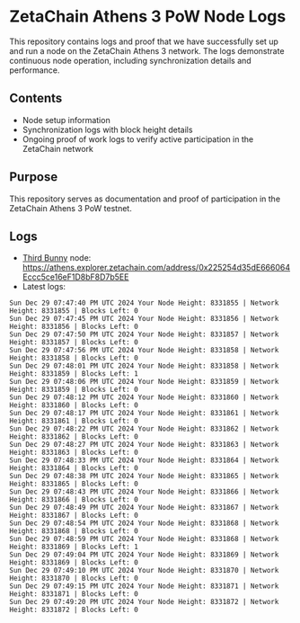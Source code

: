 # ZetaChain Athens 3 PoW Node Logs
This repository contains logs and proof that we have successfully set up and run a node on the ZetaChain Athens 3 network. The logs demonstrate continuous node operation, including synchronization details and performance.

## Contents
- Node setup information
- Synchronization logs with block height details
- Ongoing proof of work logs to verify active participation in the ZetaChain network

## Purpose
This repository serves as documentation and proof of participation in the ZetaChain Athens 3 PoW testnet.

## Logs

- [Third Bunny](https://thirdbunny.xyz/) node: https://athens.explorer.zetachain.com/address/0x225254d35dE666064Eccc5ce16eF1D8bF8D7b5EE
- Latest logs:
```
Sun Dec 29 07:47:40 PM UTC 2024 Your Node Height: 8331855 | Network Height: 8331855 | Blocks Left: 0
Sun Dec 29 07:47:45 PM UTC 2024 Your Node Height: 8331856 | Network Height: 8331856 | Blocks Left: 0
Sun Dec 29 07:47:50 PM UTC 2024 Your Node Height: 8331857 | Network Height: 8331857 | Blocks Left: 0
Sun Dec 29 07:47:56 PM UTC 2024 Your Node Height: 8331858 | Network Height: 8331858 | Blocks Left: 0
Sun Dec 29 07:48:01 PM UTC 2024 Your Node Height: 8331858 | Network Height: 8331859 | Blocks Left: 1
Sun Dec 29 07:48:06 PM UTC 2024 Your Node Height: 8331859 | Network Height: 8331859 | Blocks Left: 0
Sun Dec 29 07:48:12 PM UTC 2024 Your Node Height: 8331860 | Network Height: 8331860 | Blocks Left: 0
Sun Dec 29 07:48:17 PM UTC 2024 Your Node Height: 8331861 | Network Height: 8331861 | Blocks Left: 0
Sun Dec 29 07:48:22 PM UTC 2024 Your Node Height: 8331862 | Network Height: 8331862 | Blocks Left: 0
Sun Dec 29 07:48:27 PM UTC 2024 Your Node Height: 8331863 | Network Height: 8331863 | Blocks Left: 0
Sun Dec 29 07:48:33 PM UTC 2024 Your Node Height: 8331864 | Network Height: 8331864 | Blocks Left: 0
Sun Dec 29 07:48:38 PM UTC 2024 Your Node Height: 8331865 | Network Height: 8331865 | Blocks Left: 0
Sun Dec 29 07:48:43 PM UTC 2024 Your Node Height: 8331866 | Network Height: 8331866 | Blocks Left: 0
Sun Dec 29 07:48:49 PM UTC 2024 Your Node Height: 8331867 | Network Height: 8331867 | Blocks Left: 0
Sun Dec 29 07:48:54 PM UTC 2024 Your Node Height: 8331868 | Network Height: 8331868 | Blocks Left: 0
Sun Dec 29 07:48:59 PM UTC 2024 Your Node Height: 8331868 | Network Height: 8331869 | Blocks Left: 1
Sun Dec 29 07:49:04 PM UTC 2024 Your Node Height: 8331869 | Network Height: 8331869 | Blocks Left: 0
Sun Dec 29 07:49:10 PM UTC 2024 Your Node Height: 8331870 | Network Height: 8331870 | Blocks Left: 0
Sun Dec 29 07:49:15 PM UTC 2024 Your Node Height: 8331871 | Network Height: 8331871 | Blocks Left: 0
Sun Dec 29 07:49:20 PM UTC 2024 Your Node Height: 8331872 | Network Height: 8331872 | Blocks Left: 0
```
